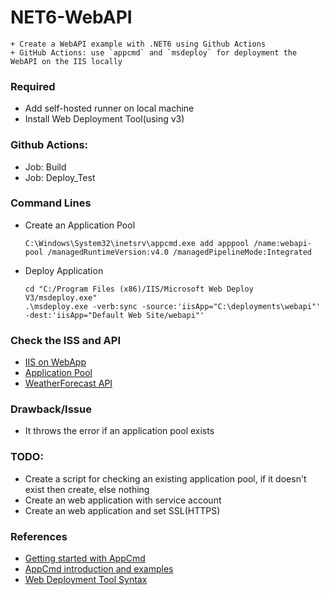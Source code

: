 # NET6-WebAPI
    + Create a WebAPI example with .NET6 using Github Actions
    + GitHub Actions: use `appcmd` and `msdeploy` for deployment the WebAPI on the IIS locally

### Required
+ Add self-hosted runner on local machine
+ Install Web Deployment Tool(using v3)

### Github Actions:
+ Job: Build
+ Job: Deploy_Test

### Command Lines
+ Create an Application Pool
    ```
    C:\Windows\System32\inetsrv\appcmd.exe add apppool /name:webapi-pool /managedRuntimeVersion:v4.0 /managedPipelineMode:Integrated
    ```

+ Deploy Application
    ```
    cd "C:/Program Files (x86)/IIS/Microsoft Web Deploy V3/msdeploy.exe"
    .\msdeploy.exe -verb:sync -source:'iisApp="C:\deployments\webapi"' -dest:'iisApp="Default Web Site/webapi"'
    ```

### Check the ISS and API
+ [IIS on WebApp](./Images/iis-app-pool.png)
+ [Application Pool](./Images/iis-app-pool.png)
+ [WeatherForecast API](./Images/weatherforecast-api.png)

### Drawback/Issue
+ It throws the error if an application pool exists

### TODO:
+ Create a script for checking an existing application pool, if it doesn't exist then create, else nothing
+ Create an web application with service account
+ Create an web application and set SSL(HTTPS)

### References
+ [Getting started with AppCmd](https://docs.microsoft.com/en-us/iis/get-started/getting-started-with-iis/getting-started-with-appcmdexe)
+ [AppCmd introduction and examples](https://www.saotn.org/appcmd-introduction-examples/)
+ [Web Deployment Tool Syntax](https://docs.microsoft.com/en-us/previous-versions/windows/it-pro/windows-server-2008-r2-and-2008/dd569106(v=ws.10))
